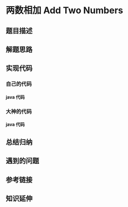 # 两数相加 Add Two Numbers

## 题目描述


## 解题思路


## 实现代码
### 自己的代码
#### java 代码

### 大神的代码
#### java 代码


## 总结归纳


## 遇到的问题


## 参考链接


## 知识延伸
